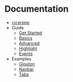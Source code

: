 Documentation
=============

* [cicerone](../README.md)
* Guide
  * [Get Started](guide/get-started.md)
  * [Basics](guide/basics.md)
  * [Advanced](guide/advanced.md)
  * [Highlight](guide/highlight.md)
  * [Events](guide/events.md)
* Examples
  * [Glouton](examples/glouton.md)
  * [Navbar](examples/navbar.md)
  * [Tabs](examples/tabs.md)
